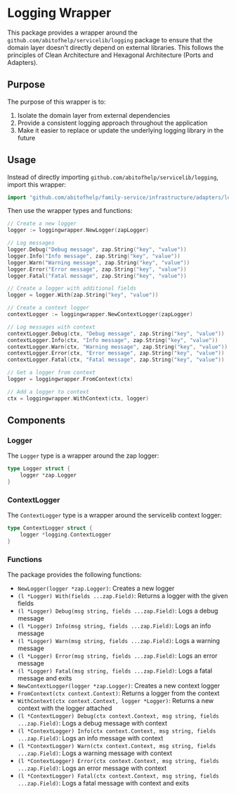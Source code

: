 # Logging Wrapper

This package provides a wrapper around the `github.com/abitofhelp/servicelib/logging` package to ensure that the domain layer doesn't directly depend on external libraries. This follows the principles of Clean Architecture and Hexagonal Architecture (Ports and Adapters).

## Purpose

The purpose of this wrapper is to:

1. Isolate the domain layer from external dependencies
2. Provide a consistent logging approach throughout the application
3. Make it easier to replace or update the underlying logging library in the future

## Usage

Instead of directly importing `github.com/abitofhelp/servicelib/logging`, import this wrapper:

```go
import "github.com/abitofhelp/family-service/infrastructure/adapters/loggingwrapper"
```

Then use the wrapper types and functions:

```go
// Create a new logger
logger := loggingwrapper.NewLogger(zapLogger)

// Log messages
logger.Debug("Debug message", zap.String("key", "value"))
logger.Info("Info message", zap.String("key", "value"))
logger.Warn("Warning message", zap.String("key", "value"))
logger.Error("Error message", zap.String("key", "value"))
logger.Fatal("Fatal message", zap.String("key", "value"))

// Create a logger with additional fields
logger = logger.With(zap.String("key", "value"))

// Create a context logger
contextLogger := loggingwrapper.NewContextLogger(zapLogger)

// Log messages with context
contextLogger.Debug(ctx, "Debug message", zap.String("key", "value"))
contextLogger.Info(ctx, "Info message", zap.String("key", "value"))
contextLogger.Warn(ctx, "Warning message", zap.String("key", "value"))
contextLogger.Error(ctx, "Error message", zap.String("key", "value"))
contextLogger.Fatal(ctx, "Fatal message", zap.String("key", "value"))

// Get a logger from context
logger = loggingwrapper.FromContext(ctx)

// Add a logger to context
ctx = loggingwrapper.WithContext(ctx, logger)
```

## Components

### Logger

The `Logger` type is a wrapper around the zap logger:

```go
type Logger struct {
    logger *zap.Logger
}
```

### ContextLogger

The `ContextLogger` type is a wrapper around the servicelib context logger:

```go
type ContextLogger struct {
    logger *logging.ContextLogger
}
```

### Functions

The package provides the following functions:

- `NewLogger(logger *zap.Logger)`: Creates a new logger
- `(l *Logger) With(fields ...zap.Field)`: Returns a logger with the given fields
- `(l *Logger) Debug(msg string, fields ...zap.Field)`: Logs a debug message
- `(l *Logger) Info(msg string, fields ...zap.Field)`: Logs an info message
- `(l *Logger) Warn(msg string, fields ...zap.Field)`: Logs a warning message
- `(l *Logger) Error(msg string, fields ...zap.Field)`: Logs an error message
- `(l *Logger) Fatal(msg string, fields ...zap.Field)`: Logs a fatal message and exits
- `NewContextLogger(logger *zap.Logger)`: Creates a new context logger
- `FromContext(ctx context.Context)`: Returns a logger from the context
- `WithContext(ctx context.Context, logger *Logger)`: Returns a new context with the logger attached
- `(l *ContextLogger) Debug(ctx context.Context, msg string, fields ...zap.Field)`: Logs a debug message with context
- `(l *ContextLogger) Info(ctx context.Context, msg string, fields ...zap.Field)`: Logs an info message with context
- `(l *ContextLogger) Warn(ctx context.Context, msg string, fields ...zap.Field)`: Logs a warning message with context
- `(l *ContextLogger) Error(ctx context.Context, msg string, fields ...zap.Field)`: Logs an error message with context
- `(l *ContextLogger) Fatal(ctx context.Context, msg string, fields ...zap.Field)`: Logs a fatal message with context and exits